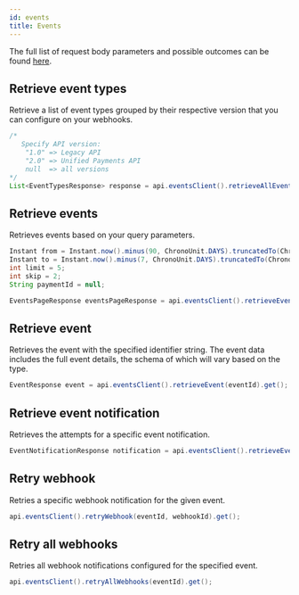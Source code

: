 ```yaml
---
id: events
title: Events
---
```


The full list of request body parameters and possible outcomes can be found [here](https://api-reference.checkout.com/#tag/Events).

## Retrieve event types

Retrieve a list of event types grouped by their respective version that you can configure on your webhooks.

```java
/* 
   Specify API version:
    "1.0" => Legacy API
    "2.0" => Unified Payments API
    null  => all versions
*/
List<EventTypesResponse> response = api.eventsClient().retrieveAllEventTypes(null).get();
```

## Retrieve events

Retrieves events based on your query parameters.

```java
Instant from = Instant.now().minus(90, ChronoUnit.DAYS).truncatedTo(ChronoUnit.SECONDS);
Instant to = Instant.now().minus(7, ChronoUnit.DAYS).truncatedTo(ChronoUnit.SECONDS);
int limit = 5;
int skip = 2;
String paymentId = null;

EventsPageResponse eventsPageResponse = api.eventsClient().retrieveEvents(from, to, limit, skip, paymentId).get();
```

## Retrieve event

Retrieves the event with the specified identifier string. The event data includes the full event details, the schema of which will vary based on the type.

```java
EventResponse event = api.eventsClient().retrieveEvent(eventId).get();
```

## Retrieve event notification

Retrieves the attempts for a specific event notification.

```java
EventNotificationResponse notification = api.eventsClient().retrieveEventNotification(eventId, notificationId).get();
```

## Retry webhook

Retries a specific webhook notification for the given event.

```java
api.eventsClient().retryWebhook(eventId, webhookId).get();
```

## Retry all webhooks

Retries all webhook notifications configured for the specified event.

```java
api.eventsClient().retryAllWebhooks(eventId).get();
```

